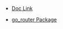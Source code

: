 - [Doc Link](https://docs.flutter.dev/cookbook/navigation/set-up-app-links)

- [go_router Package](https://pub.dev/packages/go_router)